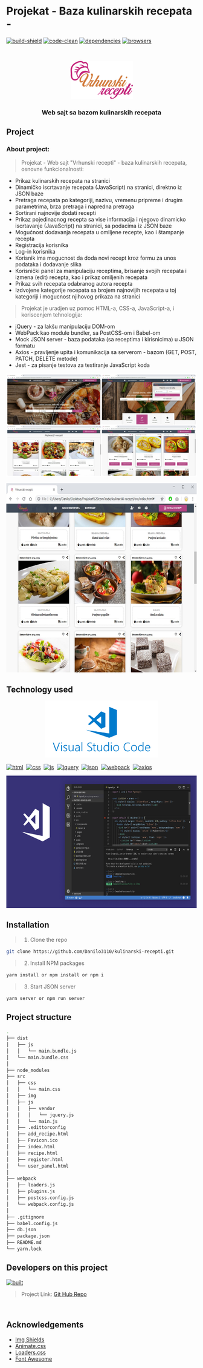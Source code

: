 # Projekat - Baza kulinarskih recepata - 

[![build-shield]](#)
[![code-clean]](#)
[![dependencies]](#)
[![browsers]](#)


<br />
<p align="center">
  <a href="">
    <img src="./src/img/logo3.png" alt="Logo">
  </a>

<h3 align="center">Web sajt sa bazom kulinarskih recepata</h3>

## Project
### About project:
> Projekat - Web sajt "Vrhunski recepti" - baza kulinarskih recepata, osnovne funkcionalnosti:
- Prikaz kulinarskih recepata na stranici
- Dinamičko iscrtavanje recepata (JavaScript) na stranici, direktno iz JSON baze
- Pretraga recepata po kategoriji, nazivu, vremenu pripreme i drugim parametrima, brza pretraga i napredna pretraga
- Sortirani najnovije dodati recepti
- Prikaz pojedinacnog recepta sa vise informacija i njegovo dinamicko iscrtavanje (JavaScript) na stranici, sa podacima iz JSON baze
- Mogućnost dodavanja recepata u omiljene recepte, kao i štampanje recepta
- Registracija korisnika
- Log-in korisnika
- Korisnik ima mogucnost da doda novi recept kroz formu za unos podataka i dodavanje slika
- Korisnički panel za manipulaciju receptima, brisanje svojih recepata i izmena (edit) recepta, kao i prikaz omiljenih recepata
- Prikaz svih recepata odabranog autora recepta
- Izdvojene kategorije recepata sa brojem najnovijih recepata u toj kategoriji i mogucnost njihovog prikaza na stranici

> Projekat je uradjen uz pomoc HTML-a, CSS-a, JavaScript-a, i koriscenjem tehnologija:
- jQuery - za lakšu manipulaciju DOM-om
- WebPack kao module bundler, sa PostCSS-om i Babel-om
- Mock JSON server - baza podataka (sa receptima i kirisnicima) u JSON formatu
- Axios - pravljenje upita i komunikacija sa serverom - bazom (GET, POST, PATCH, DELETE metode)
- Jest - za pisanje testova za testiranje JavaScript koda

![product-screenshot]
<p align="center">
    <img src="./forReadme/recipesFull.jpg" alt="Screen" width="640" height="500">

## Technology used

<p align="center">
    <img src="./forReadme/visualstudiocode.png" alt="Logo" width="300" height="150">

[![html]](#)&nbsp;
[![css]](#)&nbsp;
[![js]](#)&nbsp;
[![jquery]](https://jquery.com)&nbsp;
[![json]](https://my-json-server.typicode.com/)&nbsp;
[![webpack]](https://webpack.js.org/)&nbsp;
[![axios]](https://www.npmjs.com/package/axios)
<br>
<p align="center">
    <img src="./forReadme/vscode.png" alt="Logo" width="700" height="350">
<br>

## Installation

> 1. Clone the repo
```sh
git clone https://github.com/Danilo3110/kulinarski-recepti.git
```
> 2. Install NPM packages
```sh
yarn install or npm install or npm i
```
> 3. Start JSON server
```sh
yarn server or npm run server
```

## Project structure
```sh
.
├── dist
│   ├── js
│   │   └── main.bundle.js
│   └── main.bundle.css
│
├── node_modules
├── src
│   ├── css
│   │   └── main.css
│   ├── img
│   ├── js
│   │   ├── vendor
│   │   │   └── jquery.js
│   │   └── main.js
│   ├── .edittorconfig
│   ├── add_recipe.html
│   ├── Favicon.ico
│   ├── index.html
│   ├── recipe.html
│   ├── register.html
│   └── user_panel.html
│
├── webpack
│   ├── loaders.js
│   ├── plugins.js
│   ├── postcss.config.js
│   └── webpack.config.js
│
├── .gitignore
├── babel.config.js
├── db.json
├── package.json
├── README.md
└── yarn.lock
```

## Developers on this project

[![built]](https://github.com/Danilo3110)<br>

> Project Link: [Git Hub Repo](https://github.com/Danilo3110/kulinarski-recepti)

<br>

## Acknowledgements

* [Img Shields](https://shields.io)
* [Animate.css](https://daneden.github.io/animate.css)
* [Loaders.css](https://connoratherton.com/loaders)
* [Font Awesome](https://fontawesome.com)

<!-- LINKS & IMAGES -->
[build-shield]: https://img.shields.io/badge/build-passing-brightgreen.svg?style=popout
[code-clean]: https://img.shields.io/badge/code_style-standard-brightgreen.svg?style=popout
[dependencies]: https://img.shields.io/badge/dependencies-up_to_date-brightgreen.svg?style=popout
[browsers]: https://img.shields.io/badge/browsers-Chrome|Firefox|Opera|Brave-blue.svg?style=popout
[built]: https://img.shields.io/badge/BUILT_BY_DEVELOPER-_Danilo_Lukic-important.svg?style=for-the-badge&logo=git
[html]: https://img.shields.io/badge/HTML-v5-red.svg?style=popout-square&logo=html5
[css]: https://img.shields.io/badge/CSS-v3-blue.svg?style=popout-square&logo=css3
[js]: https://img.shields.io/badge/JavaScript-ES6-yellow.svg?style=popout-square&logo=javascript
[jquery]: https://img.shields.io/badge/jQuery-v3.3.1-violet.svg?style=popout-square&logo=jquery
[json]: https://img.shields.io/badge/JSON-v0.14.2-green.svg?style=popout-square&logo=json
[webpack]: https://img.shields.io/badge/WebPack-v4.29.6-blue.svg?style=popout-square&logo=webpack
[axios]: https://img.shields.io/badge/AXIOS-v0.18-lightblue.svg?style=popout-square&logo=codesandbox
[product-screenshot]: ./forReadme/SS_recipes.jpg